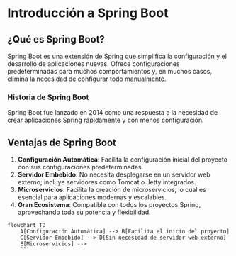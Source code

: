 # Introducción a Spring Boot

## ¿Qué es Spring Boot?
Spring Boot es una extensión de Spring que simplifica la configuración y el desarrollo de aplicaciones nuevas. Ofrece configuraciones predeterminadas para muchos comportamientos y, en muchos casos, elimina la necesidad de configurar todo manualmente.

### Historia de Spring Boot
Spring Boot fue lanzado en 2014 como una respuesta a la necesidad de crear aplicaciones Spring rápidamente y con menos configuración.

## Ventajas de Spring Boot

1. **Configuración Automática**: Facilita la configuración inicial del proyecto con sus configuraciones predeterminadas.
2. **Servidor Embebido**: No necesita desplegarse en un servidor web externo; incluye servidores como Tomcat o Jetty integrados.
3. **Microservicios**: Facilita la creación de microservicios, lo cual es esencial para aplicaciones modernas y escalables.
4. **Gran Ecosistema**: Compatible con todos los proyectos Spring, aprovechando toda su potencia y flexibilidad.

```mermaid
flowchart TD
    A[Configuración Automática] --> B[Facilita el inicio del proyecto]
    C[Servidor Embebido] --> D[Sin necesidad de servidor web externo]
    E[Microservicios] -->
    ```